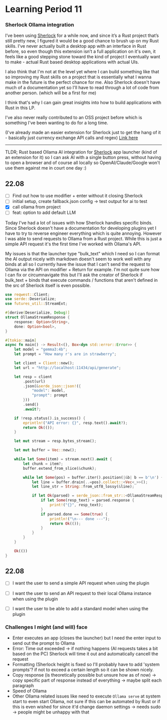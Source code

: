 # Learning Period 11
### Sherlock Ollama integration

I’ve been using [Sherlock](https://github.com/Skxxtz/sherlock) for a while now, and since it’s a Rust project that’s still pretty new, I figured it would be a good chance to brush up on my Rust skills. 
I’ve never actually built a desktop app with an interface in Rust before, so even though this extension isn’t a full application on it's own, it feels like a good stepping stone toward the kind of project I eventually want to make - actual Rust based desktop applications with actual UIs.

I also think that I'm not at the level yet where I can build something like that so improving my Rust skills on a project that is essentially what I wanna make in the future is the perfect chance for me. 
Also Sherlock doesn't have much of a documentation yet so I'll have to read through a lot of code from another person. (which will be a first for me) 

I think that's why I can gain great insights into how to build applications with Rust in this LP.

I've also never really contributed to an OSS project before which is something I've been wanting to do for a long time. 

(I've already made an easier extension for Sherlock just to get the hang of it - basically just currency exchange API calls and regex)
[Link here](https://github.com/reazndev/SherlockCurrencyConverter)

---

TLDR; Rust based Ollama AI integration for [Sherlock](https://github.com/Skxxtz/sherlock) app launcher (kind of an extension for it) so I can ask AI with a single button press, without having to open a browser and of course all locally so OpenAI/Claude/Google won't use them against me in court one day :)

## 22.08

- [ ] Find out how to use modifier + enter without it closing Sherlock
- [ ] initial setup, create fallback.json config -> test output for ai to test
- [X] call ollama from project
- [ ] feat: option to add default LLM

Today I've had a lot of issues with how Sherlock handles specific binds. Since Sherlock doesn't have a documentation for developing plugins yet I have to try to reverse engineer everything which is quite annoying. However I was able to send requests to Ollama from a Rust project. While this is just a simple API request it's the first time I've worked with Ollama's API.

My issues is that the launcher type "bulk_text" which I need so I can format the AI output nicely with markdown doesn't seem to work well with any binds at all so I currently have the issue that I can't send the request to Ollama via the API on modifier + Return for example. I'm not quite sure how I can fix or circumnavigate this but I'll ask the creator of Sherlock if bulk_text + binds that execute commands / functions that aren't defined in the src of Sherlock itself is even possible. 

```Rust
use reqwest::Client;
use serde::Deserialize;
use futures_util::StreamExt;

#[derive(Deserialize, Debug)]
struct OllamaStreamResponse {
    response: Option<String>,
    done: Option<bool>,
}

#[tokio::main]
async fn main() -> Result<(), Box<dyn std::error::Error>> {
    let model = "gemma3:4b";
    let prompt = "How many r's are in strawberry";

    let client = Client::new();
    let url = "http://localhost:11434/api/generate";

    let resp = client
        .post(url)
        .json(&serde_json::json!({
            "model": model,
            "prompt": prompt
        }))
        .send()
        .await?;

    if !resp.status().is_success() {
        eprintln!("API error: {}", resp.text().await?);
        return Ok(());
    }

    let mut stream = resp.bytes_stream();

    let mut buffer = Vec::new();

    while let Some(item) = stream.next().await {
        let chunk = item?;
        buffer.extend_from_slice(&chunk);

        while let Some(pos) = buffer.iter().position(|&b| b == b'\n') {
            let line = buffer.drain(..=pos).collect::<Vec<_>>();
            let line_str = String::from_utf8_lossy(&line);

            if let Ok(parsed) = serde_json::from_str::<OllamaStreamResponse>(&line_str) {
                if let Some(resp_text) = parsed.response {
                    print!("{}", resp_text);
                }
                if parsed.done == Some(true) {
                    println!("\n--- done ---");
                    return Ok(());
                }
            }
        }
    }

    Ok(())
}

```

## 22.08

- [ ] I want the user to send a simple API request when using the plugin
- [ ] I want the user to send an API request to their local Ollama instance when using the plugin
- [ ] I want the user to be able to add a standard model when using the plugin


### Challenges I might (and will) face
- Enter executes an app (closes the launcher) but I need the enter input to send out the prompt to Ollama
- Error: Time out exceeded -> if nothing happens (AI requests takes a bit based on the PC) Sherlock will time it out and automatically cancell the request
- Formatting (Sherlock height is fixed so I'll probably have to add 'system prompts'? if not to exceed a certain length so it can be shown nicely.
- Copy response (is theoretically possible but unsure how as of now) -> copy specific part of response instead of everything -> maybe split each paragraph
- Speed of Ollama
- Other Ollama related issues like need to execute `Ollama serve` at system start to even start Ollama, not sure if this can be automated by Rust or if this is even wished for since it'd change daemon settings -> needs sudo -> people might be unhappy with that
